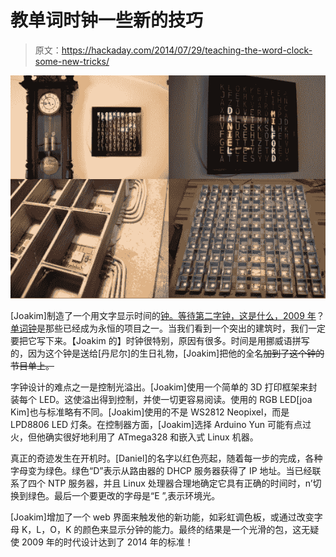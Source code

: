 # 教单词时钟一些新的技巧

> 原文：<https://hackaday.com/2014/07/29/teaching-the-word-clock-some-new-tricks/>

![wordclock2014](img/3fd264b8a920d9dec9920cf62985eb76.png)

[Joakim]制造了一个用文字显示时间的[钟。等待第二字钟，](http://diycrap.blogspot.no/2014/07/wordclock-based-on-arduino-yun.html)[这是什么，2009 年](http://hackaday.com/2009/09/27/word-clock-tell-the-time-with-words/)？[单词钟](http://hackaday.com/2014/07/19/a-laser-cut-word-clock/)是那些已经成为永恒的项目之一。当我们看到一个突出的建筑时，我们一定要把它写下来。【Joakim 的】时钟很特别，原因有很多。时间是用挪威语拼写的，因为这个钟是送给[丹尼尔]的生日礼物，[Joakim]把他的全名~~加到了这个钟的节目单上。~~

字钟设计的难点之一是控制光溢出。[Joakim]使用一个简单的 3D 打印框架来封装每个 LED。这使溢出得到控制，并使一切更容易阅读。使用的 RGB LED[joa Kim]也与标准略有不同。[Joakim]使用的不是 WS2812 Neopixel，而是 LPD8806 LED 灯条。在控制器方面，[Joakim]选择 Arduino Yun 可能有点过火，但他确实很好地利用了 ATmega328 和嵌入式 Linux 机器。

真正的奇迹发生在开机时。[Daniel]的名字以红色亮起，随着每一步的完成，各种字母变为绿色。绿色“D”表示从路由器的 DHCP 服务器获得了 IP 地址。当已经联系了四个 NTP 服务器，并且 Linux 处理器合理地确定它具有正确的时间时，n’切换到绿色。最后一个要更改的字母是“E ”,表示环境光。

[Joakim]增加了一个 web 界面来触发他的新功能，如彩虹调色板，或通过改变字母 K，L，O，K 的颜色来显示分钟的能力。最终的结果是一个光滑的包，这无疑使 2009 年的时代设计达到了 2014 年的标准！